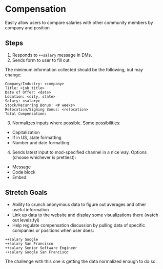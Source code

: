 # Compensation

Easily allow users to compare salaries with other community members by company and position

## Steps

1. Responds to `++salary` message in DMs.
2. Sends form to user to fill out.

The minimum information collected should be the following, but may change:

```
Company/Industry: <company>
Title: <job title>
Date of Offer: <date>
Location: <city, state>
Salary: <salary>
Stock/Recurring Bonus: <# weeks>
Relocation/Signing Bonus: <relocation>
Total Compensation: 
```

3. Normalizes inputs where possible. Some possibilities:

- Capitalization
- If in US, state formatting
- Number and date formatting

4. Sends latest input to mod-specified channel in a nice way. Options (choose whichever is prettiest):

- Message
- Code block
- Embed

## Stretch Goals

- Ability to crunch anonymous data to figure out averages and other useful information
- Link up data to the website and display some visualizations there (watch out levels.fyi)
- Help regulate compensation discussion by pulling data of specific companies or positions when user does:

```
++salary Google
++salary San Francisco
++salary Senior Software Engineer
++salary Google San Francisco
```

The challenge with this one is getting the data normalized enough to do so.
